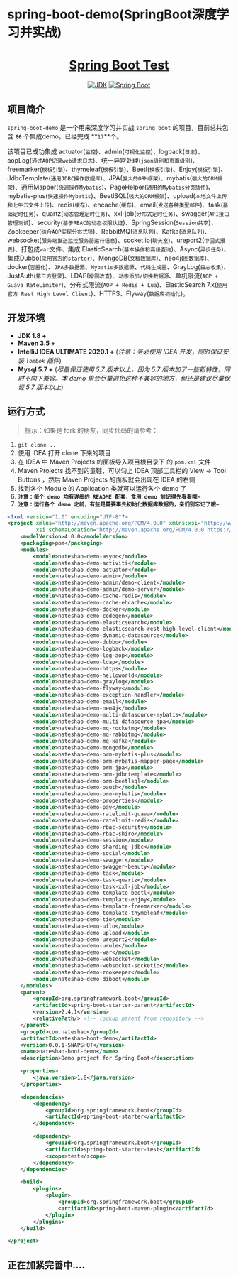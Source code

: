 # spring-boot-demo(SpringBoot深度学习并实战)

<h1 align="center"><a href="https://github.com/nateshao" target="_blank">Spring Boot Test</a></h1>
<p align="center">
  <a href="https://www.oracle.com/technetwork/java/javase/downloads/index.html"><img alt="JDK" src="https://img.shields.io/badge/JDK-1.8.0_162-orange.svg"/></a>
  <a href="https://docs.spring.io/spring-boot/docs/2.1.0.RELEASE/reference/html/"><img alt="Spring Boot" src="https://img.shields.io/badge/Spring Boot-2.1.0.RELEASE-brightgreen.svg"/></a>
</p>

## 项目简介

`spring-boot-demo` 是一个用来深度学习并实战 `spring boot` 的项目，目前总共包含 **`66`** 个集成demo，已经完成 **`17`**个。

该项目已成功集成 actuator(`监控`)、admin(`可视化监控`)、logback(`日志`)、aopLog(`通过AOP记录web请求日志`)、统一异常处理(`json级别和页面级别`)、freemarker(`模板引擎`)、thymeleaf(`模板引擎`)、Beetl(`模板引擎`)、Enjoy(`模板引擎`)、JdbcTemplate(`通用JDBC操作数据库`)、JPA(`强大的ORM框架`)、mybatis(`强大的ORM框架`)、通用Mapper(`快速操作Mybatis`)、PageHelper(`通用的Mybatis分页插件`)、mybatis-plus(`快速操作Mybatis`)、BeetlSQL(`强大的ORM框架`)、upload(`本地文件上传和七牛云文件上传`)、redis(`缓存`)、ehcache(`缓存`)、email(`发送各种类型邮件`)、task(`基础定时任务`)、quartz(`动态管理定时任务`)、xxl-job(`分布式定时任务`)、swagger(`API接口管理测试`)、security(`基于RBAC的动态权限认证`)、SpringSession(`Session共享`)、Zookeeper(`结合AOP实现分布式锁`)、RabbitMQ(`消息队列`)、Kafka(`消息队列`)、websocket(`服务端推送监控服务器运行信息`)、socket.io(`聊天室`)、ureport2(`中国式报表`)、打包成`war`文件、集成 ElasticSearch(`基本操作和高级查询`)、Async(`异步任务`)、集成Dubbo(`采用官方的starter`)、MongoDB(`文档数据库`)、neo4j(`图数据库`)、docker(`容器化`)、`JPA多数据源`、`Mybatis多数据源`、`代码生成器`、GrayLog(`日志收集`)、JustAuth(`第三方登录`)、LDAP(`增删改查`)、`动态添加/切换数据源`、单机限流(`AOP + Guava RateLimiter`)、分布式限流(`AOP + Redis + Lua`)、ElasticSearch 7.x(`使用官方 Rest High Level Client`)、HTTPS、Flyway(`数据库初始化`)。

## 开发环境

- **JDK 1.8 +**
- **Maven 3.5 +**
- **IntelliJ IDEA ULTIMATE 2020.1 +** (*注意：务必使用 IDEA 开发，同时保证安装 `lombok` 插件*)
- **Mysql 5.7 +** (*尽量保证使用 5.7 版本以上，因为 5.7 版本加了一些新特性，同时不向下兼容。本 demo 里会尽量避免这种不兼容的地方，但还是建议尽量保证 5.7 版本以上*)

## 运行方式

> 提示：如果是 fork 的朋友，同步代码的请参考：

1. `git clone ..`
2. 使用 IDEA 打开 clone 下来的项目
3. 在 IDEA 中 Maven Projects 的面板导入项目根目录下 的 `pom.xml` 文件
4. Maven Projects 找不到的童鞋，可以勾上 IDEA 顶部工具栏的 View -> Tool Buttons ，然后 Maven Projects 的面板就会出现在 IDEA 的右侧
5. 找到各个 Module 的 Application 类就可以运行各个 demo 了
6. **`注意：每个 demo 均有详细的 README 配套，食用 demo 前记得先看看哦~`**
7. **`注意：运行各个 demo 之前，有些是需要事先初始化数据库数据的，亲们别忘记了哦~`**

```xml
<?xml version="1.0" encoding="UTF-8"?>
<project xmlns="http://maven.apache.org/POM/4.0.0" xmlns:xsi="http://www.w3.org/2001/XMLSchema-instance"
         xsi:schemaLocation="http://maven.apache.org/POM/4.0.0 https://maven.apache.org/xsd/maven-4.0.0.xsd">
    <modelVersion>4.0.0</modelVersion>
    <packaging>pom</packaging>
    <modules>
        <module>nateshao-demo-async</module>
        <module>nateshao-demo-activiti</module>
        <module>nateshao-demo-actuator</module>
        <module>nateshao-demo-admin</module>
        <module>nateshao-demo-admin/demo-client</module>
        <module>nateshao-demo-admin/demo-server</module>
        <module>nateshao-demo-cache-redis</module>
        <module>nateshao-demo-cache-ehcache</module>
        <module>nateshao-demo-docker</module>
        <module>nateshao-demo-codegen</module>
        <module>nateshao-demo-elasticsearch</module>
        <module>nateshao-demo-elasticsearch-rest-high-level-client</module>
        <module>nateshao-demo-dynamic-datasource</module>
        <module>nateshao-demo-dubbo</module>
        <module>nateshao-demo-logback</module>
        <module>nateshao-demo-log-aop</module>
        <module>nateshao-demo-ldap</module>
        <module>nateshao-demo-https</module>
        <module>nateshao-demo-helloworld</module>
        <module>nateshao-demo-graylog</module>
        <module>nateshao-demo-flyway</module>
        <module>nateshao-demo-exception-handler</module>
        <module>nateshao-demo-email</module>
        <module>nateshao-demo-neo4j</module>
        <module>nateshao-demo-multi-datasource-mybatis</module>
        <module>nateshao-demo-multi-datasource-jpa</module>
        <module>nateshao-demo-mq-rocketmq</module>
        <module>nateshao-demo-mq-rabbitmq</module>
        <module>nateshao-demo-mq-kafka</module>
        <module>nateshao-demo-mongodb</module>
        <module>nateshao-demo-orm-mybatis-plus</module>
        <module>nateshao-demo-orm-mybatis-mapper-page</module>
        <module>nateshao-demo-orm-jpa</module>
        <module>nateshao-demo-orm-jdbctemplate</module>
        <module>nateshao-demo-orm-beetlsql</module>
        <module>nateshao-demo-oauth</module>
        <module>nateshao-demo-orm-mybatis</module>
        <module>nateshao-demo-properties</module>
        <module>nateshao-demo-pay</module>
        <module>nateshao-demo-ratelimit-guava</module>
        <module>nateshao-demo-ratelimit-redis</module>
        <module>nateshao-demo-rbac-security</module>
        <module>nateshao-demo-rbac-shiro</module>
        <module>nateshao-demo-session</module>
        <module>nateshao-demo-sharding-jdbc</module>
        <module>nateshao-demo-social</module>
        <module>nateshao-demo-swagger</module>
        <module>nateshao-demo-swagger-beauty</module>
        <module>nateshao-demo-task</module>
        <module>nateshao-demo-task-quartz</module>
        <module>nateshao-demo-task-xxl-job</module>
        <module>nateshao-demo-template-beetl</module>
        <module>nateshao-demo-template-enjoy</module>
        <module>nateshao-demo-template-freemarker</module>
        <module>nateshao-demo-template-thymeleaf</module>
        <module>nateshao-demo-tio</module>
        <module>nateshao-demo-uflo</module>
        <module>nateshao-demo-upload</module>
        <module>nateshao-demo-ureport2</module>
        <module>nateshao-demo-urule</module>
        <module>nateshao-demo-war</module>
        <module>nateshao-demo-websocket</module>
        <module>nateshao-demo-websocket-socketio</module>
        <module>nateshao-demo-zookeeper</module>
        <module>nateshao-demo-diboot</module>
    </modules>
    <parent>
        <groupId>org.springframework.boot</groupId>
        <artifactId>spring-boot-starter-parent</artifactId>
        <version>2.4.1</version>
        <relativePath/> <!-- lookup parent from repository -->
    </parent>
    <groupId>com.nateshao</groupId>
    <artifactId>nateshao-boot-demo</artifactId>
    <version>0.0.1-SNAPSHOT</version>
    <name>nateshao-boot-demo</name>
    <description>Demo project for Spring Boot</description>

    <properties>
        <java.version>1.8</java.version>
    </properties>

    <dependencies>
        <dependency>
            <groupId>org.springframework.boot</groupId>
            <artifactId>spring-boot-starter</artifactId>
        </dependency>

        <dependency>
            <groupId>org.springframework.boot</groupId>
            <artifactId>spring-boot-starter-test</artifactId>
            <scope>test</scope>
        </dependency>
    </dependencies>

    <build>
        <plugins>
            <plugin>
                <groupId>org.springframework.boot</groupId>
                <artifactId>spring-boot-maven-plugin</artifactId>
            </plugin>
        </plugins>
    </build>

</project>
```

## 正在加紧完善中....


